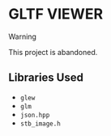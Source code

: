 # GLTF VIEWER

> [!Warning]
> This project is abandoned.

## Libraries Used

- `glew`
- `glm`
- `json.hpp`
- `stb_image.h`

